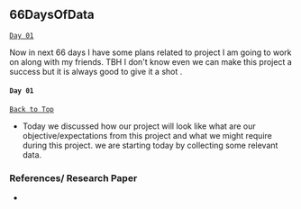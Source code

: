 ## 66DaysOfData 

[`Day 01`](#day-01)

Now in next 66 days I have some plans related to project I am going to work on along with my friends.
TBH I don't know even we can make this project a success but it is always good to give it a shot . 

#### `Day 01` 
[`Back to Top`](#66daysofdata)
- Today we discussed how our project will look like what are our objective/expectations from this project and what we might require during this project. we are starting today by collecting some relevant data. 



### References/ Research Paper 
 - 